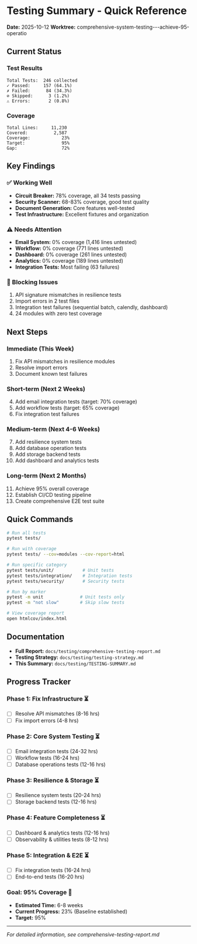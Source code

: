 # Testing Summary - Quick Reference
**Date:** 2025-10-12
**Worktree:** comprehensive-system-testing---achieve-95-operatio

## Current Status

### Test Results
```
Total Tests:  246 collected
✓ Passed:     157 (64.1%)
✗ Failed:      84 (34.3%)
⊘ Skipped:      3 (1.2%)
⚠ Errors:       2 (0.8%)
```

### Coverage
```
Total Lines:     11,230
Covered:          2,587
Coverage:            23%
Target:              95%
Gap:                 72%
```

## Key Findings

### ✅ Working Well
- **Circuit Breaker:** 78% coverage, all 34 tests passing
- **Security Scanner:** 68-83% coverage, good test quality
- **Document Generation:** Core features well-tested
- **Test Infrastructure:** Excellent fixtures and organization

### ⚠️ Needs Attention
- **Email System:** 0% coverage (1,416 lines untested)
- **Workflow:** 0% coverage (771 lines untested)
- **Dashboard:** 0% coverage (261 lines untested)
- **Analytics:** 0% coverage (189 lines untested)
- **Integration Tests:** Most failing (63 failures)

### 🔴 Blocking Issues
1. API signature mismatches in resilience tests
2. Import errors in 2 test files
3. Integration test failures (sequential batch, calendly, dashboard)
4. 24 modules with zero test coverage

## Next Steps

### Immediate (This Week)
1. Fix API mismatches in resilience modules
2. Resolve import errors
3. Document known test failures

### Short-term (Next 2 Weeks)
4. Add email integration tests (target: 70% coverage)
5. Add workflow tests (target: 65% coverage)
6. Fix integration test failures

### Medium-term (Next 4-6 Weeks)
7. Add resilience system tests
8. Add database operation tests
9. Add storage backend tests
10. Add dashboard and analytics tests

### Long-term (Next 2 Months)
11. Achieve 95% overall coverage
12. Establish CI/CD testing pipeline
13. Create comprehensive E2E test suite

## Quick Commands

```bash
# Run all tests
pytest tests/

# Run with coverage
pytest tests/ --cov=modules --cov-report=html

# Run specific category
pytest tests/unit/           # Unit tests
pytest tests/integration/    # Integration tests
pytest tests/security/       # Security tests

# Run by marker
pytest -m unit              # Unit tests only
pytest -m "not slow"        # Skip slow tests

# View coverage report
open htmlcov/index.html
```

## Documentation

- **Full Report:** `docs/testing/comprehensive-testing-report.md`
- **Testing Strategy:** `docs/testing/testing-strategy.md`
- **This Summary:** `docs/testing/TESTING-SUMMARY.md`

## Progress Tracker

### Phase 1: Fix Infrastructure ⏳
- [ ] Resolve API mismatches (8-16 hrs)
- [ ] Fix import errors (4-8 hrs)

### Phase 2: Core System Testing ⏳
- [ ] Email integration tests (24-32 hrs)
- [ ] Workflow tests (16-24 hrs)
- [ ] Database operations tests (12-16 hrs)

### Phase 3: Resilience & Storage ⏳
- [ ] Resilience system tests (20-24 hrs)
- [ ] Storage backend tests (12-16 hrs)

### Phase 4: Feature Completeness ⏳
- [ ] Dashboard & analytics tests (12-16 hrs)
- [ ] Observability & utilities tests (8-12 hrs)

### Phase 5: Integration & E2E ⏳
- [ ] Fix integration tests (16-24 hrs)
- [ ] End-to-end tests (16-20 hrs)

### Goal: 95% Coverage 🎯
- **Estimated Time:** 6-8 weeks
- **Current Progress:** 23% (Baseline established)
- **Target:** 95%

---

*For detailed information, see comprehensive-testing-report.md*
